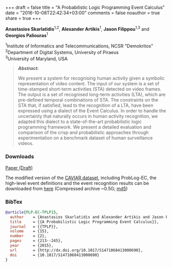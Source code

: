+++
draft = false
title = "A Probabilistic Logic Programming Event Calculus"
date = "2016-10-08T22:42:34+03:00"
comments = false
noauthor = true 
share = true 
+++

**Anastasios Skarlatidis**<sup>1,2</sup>, **Alexander Artikis**<sup>1</sup>, **Jason Filippou**<sup>1,3</sup> and **Georgios Paliouras**<sup>1</sup>

<sup>1</sup>Institute of Informatics and Telecommunications, NCSR "Demokritos"</br>
<sup>2</sup>Department of Digital Systems, University of Piraeus</br>
<sup>3</sup>University of Maryland, USA </br>

>***Abstract:***
>
>We present a system for recognising human activity given a symbolic representation of video content. The input of our system is a set of time-stamped short-term activities (STA) detected on video frames. The output is a set of recognised long-term activities (LTA), which are pre-defined temporal combinations of STA. The constraints on the STA that, if satisfied, lead to the recognition of a LTA, have been expressed using a dialect of the Event Calculus. In order to handle the uncertainty that naturally occurs in human activity recognition, we adapted this dialect to a state-of-the-art probabilistic logic programming framework. We present a detailed evaluation and comparison of the crisp and probabilistic approaches through experimentation on a benchmark dataset of human surveillance videos.

### Downloads

[Paper (Draft)](https://arxiv.org/pdf/1204.1851v2.pdf)

The modified version of the [CAVIAR dataset](http://homepages.inf.ed.ac.uk/rbf/CAVIARDATA1/), including ProbLog-EC, the high-level event definitions and the event recognition results can be downloaded from [here](https://users.iit.demokritos.gr/~anskarl/pub/ProbLog-EC/TPLP-Data.v2012.11.10-20140312-18_07_29.tar.bz2) (Compressed archive ~0.5G; [md5](https://users.iit.demokritos.gr/~anskarl/pub/ProbLog-EC/TPLP-Data.v2012.11.10-20140312-18_07_29.tar.bz2.md5))

### BibTex 

```bibtex
@article{PLP-EC-TPLP15,
  author    = {Anastasios Skarlatidis and Alexander Artikis and Jason Filipou and Georgios Paliouras},
  title     = {{A Probabilistic Logic Programming Event Calculus}},
  journal   = {{TPLP}},
  volume    = {15},
  number    = {2},
  pages     = {213--245},
  year      = {2015},
  url       = {http://dx.doi.org/10.1017/S1471068413000690},
  doi       = {10.1017/S1471068413000690}
}
```